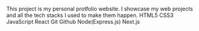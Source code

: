 This project is my personal protfolio website.
I showcase my web projects and all the tech stacks I used to make them happen.
HTML5
CSS3
JavaScript
React
Git
Github
Node(Express.js)
Next.js